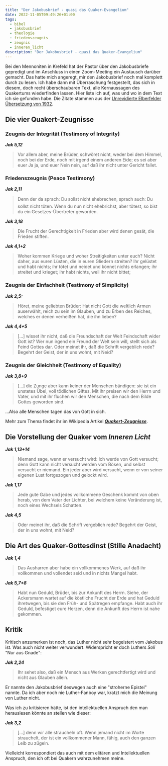 ```yaml
---
title: "Der Jakobusbrief - quasi das Quaker-Evangelium"
date: 2022-11-05T09:49:26+01:00
tags:
  - bibel
  - jakobusbrief
  - theologie
  - friedenszeugnis
  - zeugnis
  - inneren_licht
description: "Der Jakobusbrief - quasi das Quaker-Evangelium"
---
```



Bei den Mennoniten in Krefeld hat der Pastor über den Jakobusbriefe gepredigt
und im Anschluss in einen Zoom-Meeting ein Austausch darüber gemacht. Das hatte
mich angeregt, mir den Jakobusbrief noch mal komplett durch zu lesen. Ich
habe dann mit Überraschung festgestellt, das sich in diesem, doch recht
überschaubaren Text, alle Kernaussagen des Quakertums wiederfinden lassen.
Hier liste ich auf, was und wo in dem Text ich sie gefunden habe. Die Zitate
stammen aus der [Unrevidierte Elberfelder Übersetzung von 1932](https://www.bibelkommentare.de/bibel/elb_1932/jakobus/1).


Die vier Quakert-Zeugnisse
--------------------------


### Zeugnis der Integrität (Testimony of Integrity)

***Jak 5,12***

> Vor allem aber, meine Brüder, schwöret nicht, weder bei dem Himmel, noch bei
> der Erde, noch mit irgend einem anderen Eide; es sei aber euer Ja ja, und
> euer Nein nein, auf daß ihr nicht unter Gericht fallet.

### Friedenszeugnis (Peace Testimony)

***Jak 2,11***

> Denn der da sprach: Du sollst nicht ehebrechen, sprach auch: Du sollst
> nicht töten. Wenn du nun nicht ehebrichst, aber tötest, so bist du ein
> Gesetzes-Übertreter geworden.

***Jak 3,18***

> Die Frucht der Gerechtigkeit in Frieden aber wird denen gesät, die Frieden
> stiften.

***Jak 4,1+2***

> Woher kommen Kriege und woher Streitigkeiten unter euch? Nicht daher,
> aus euren Lüsten, die in euren Gliedern streiten? Ihr gelüstet und habt
> nichts; ihr tötet und neidet und könnet nichts erlangen; ihr streitet
> und krieget; ihr habt nichts, weil ihr nicht bittet;


### Zeugnis der Einfachheit (Testimony of Simplicity)

***Jak 2,5:***

> Höret, meine geliebten Brüder: Hat nicht Gott die weltlich Armen auserwählt,
> reich zu sein im Glauben, und zu Erben des Reiches, welches er denen
> verheißen hat, die ihn lieben?

***Jak 4,4+5***

> [...] wisset ihr nicht, daß die Freundschaft der Welt Feindschaft wider Gott
> ist? Wer nun irgend ein Freund der Welt sein will, stellt sich als Feind
> Gottes dar. Oder meinet ihr, daß die Schrift vergeblich rede? Begehrt der
> Geist, der in uns wohnt, mit Neid?

### Zeugnis der Gleichheit (Testimony of Equality)

***Jak 3,8+9***

> [...] die Zunge aber kann keiner der Menschen bändigen: sie ist ein unstetes
> Übel, voll tödlichen Giftes. Mit ihr preisen wir den Herrn und Vater, und mit
> ihr fluchen wir den Menschen, die nach dem Bilde Gottes geworden sind.

...Also alle Menschen tagen das von Gott in sich.

Mehr zum Thema findet ihr im Wikipedia Artikel ***[Quakert-Zeugnisse](https://de.wikipedia.org/wiki/Qu%C3%A4kerzeugnis)***.


Die Vorstellung der Quaker vom *Inneren Licht*
----------------------------------------------

***Jak 1,13+14***

> Niemand sage, wenn er versucht wird: Ich werde von Gott versucht; denn Gott
> kann nicht versucht werden vom Bösen, und selbst versucht er niemand. Ein
> jeder aber wird versucht, wenn er von seiner eigenen Lust fortgezogen und
> gelockt wird.

***Jak 1,17***

> Jede gute Gabe und jedes vollkommene Geschenk kommt von oben herab, von dem
> Vater der Lichter, bei welchem keine Veränderung ist, noch eines Wechsels
> Schatten.

***Jak 4,5***

> Oder meinet ihr, daß die Schrift vergeblich rede? Begehrt der Geist, der
> in uns wohnt, mit Neid?


Die Art des Quaker-Gottesdinst (Stille Anadacht)
------------------------------------------------

***Jak 1,4***

> Das Ausharren aber habe ein vollkommenes Werk, auf daß ihr vollkommen und
> vollendet seid und in nichts Mangel habt.

***Jak 5,7+8***

> Habt nun Geduld, Brüder, bis zur Ankunft des Herrn. Siehe, der Ackersmann
> wartet auf die köstliche Frucht der Erde und hat Geduld ihretwegen, bis
> sie den Früh- und Spätregen empfange. Habt auch ihr Geduld, befestiget eure
> Herzen, denn die Ankunft des Herrn ist nahe gekommen.

Kritik
------

Kritisch anzumerken ist noch, das Luther nicht sehr begeistert vom Jakobus
ist. Was auch nicht weiter verwundert. Widerspricht er doch Luthers *Soli*
"Nur aus Gnade":

***Jak 2,24***

> Ihr sehet also, daß ein Mensch aus Werken gerechtfertigt wird und nicht
> aus Glauben allein.

Er nannte den Jakobusbrief deswegen auch eine "stroherne Epistel" nannte.
Da ich aber noch nie Luther-Fanboy war, kratzt mich die Meinung von Luther
nicht.

Was ich zu kritisieren hätte, ist den intellektuellen Anspruch den man
herauslesen könnte an stellen wie dieser:

***Jak 3,2***

> [...] denn wir alle straucheln oft. Wenn jemand nicht im Worte strauchelt,
> der ist ein vollkommener Mann, fähig, auch den ganzen Leib zu zügeln.

Vielleicht korrespondiert das auch mit dem elitären und Intellektuellen
Anspruch, den ich oft bei Quakern wahrzunehmen meine.

